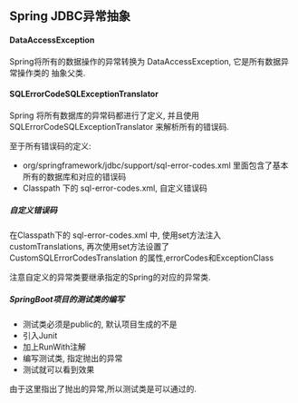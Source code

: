 ## Spring JDBC异常抽象

#### DataAccessException

Spring将所有的数据操作的异常转换为 DataAccessException, 它是所有数据异常操作类的
抽象父类.

#### SQLErrorCodeSQLExceptionTranslator

Spring 将所有数据库的异常码都进行了定义, 并且使用 SQLErrorCodeSQLExceptionTranslator 
来解析所有的错误码.

至于所有错误码的定义:
- org/springframework/jdbc/support/sql-error-codes.xml  里面包含了基本所有的数据库和对应的错误码
- Classpath 下的 sql-error-codes.xml, 自定义错误码

##### 自定义错误码

在Classpath下的 sql-error-codes.xml 中, 使用set方法注入 customTranslations,
再次使用set方法设置了 CustomSQLErrorCodesTranslation 的属性,errorCodes和ExceptionClass

注意自定义的异常类要继承指定的Spring的对应的异常类.

##### SpringBoot项目的测试类的编写

- 测试类必须是public的, 默认项目生成的不是
- 引入Junit
- 加上RunWith注解
- 编写测试类, 指定抛出的异常
- 测试就可以看到效果

由于这里指出了抛出的异常,所以测试类是可以通过的.
